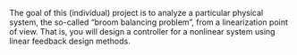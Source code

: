 The goal of this (individual) project is to analyze a particular physical system, the so-called
“broom balancing problem”, from a linearization point of view. That is, you will design a controller for a
nonlinear system using linear feedback design methods.

